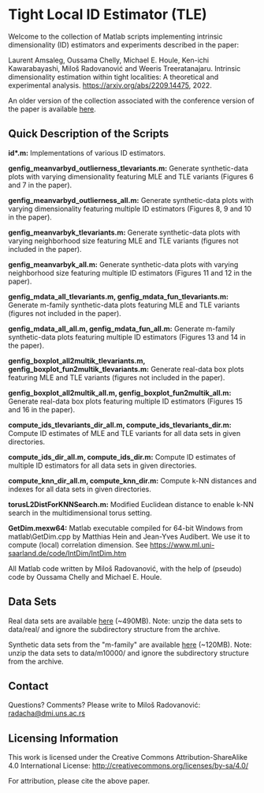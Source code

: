# Tight Local ID Estimator (TLE)

Welcome to the collection of Matlab scripts implementing intrinsic dimensionality (ID) estimators and experiments described in the paper:

Laurent Amsaleg, Oussama Chelly, Michael E. Houle, Ken-ichi Kawarabayashi, Miloš Radovanović and Weeris Treeratanajaru. Intrinsic dimensionality estimation within tight localities: A theoretical and experimental analysis. https://arxiv.org/abs/2209.14475, 2022.

An older version of the collection associated with the conference version of the paper is available [here](https://perun.pmf.uns.ac.rs/radovanovic/tle/).

## Quick Description of the Scripts

__id*.m:__
Implementations of various ID estimators.

__genfig_meanvarbyd_outlierness_tlevariants.m:__
Generate synthetic-data plots with varying dimensionality featuring MLE and TLE variants (Figures 6 and 7 in the paper).

__genfig_meanvarbyd_outlierness_all.m:__
Generate synthetic-data plots with varying dimensionality featuring multiple ID estimators (Figures 8, 9 and 10 in the paper).

__genfig_meanvarbyk_tlevariants.m:__
Generate synthetic-data plots with varying neighborhood size featuring MLE and TLE variants (figures not included in the paper).

__genfig_meanvarbyk_all.m:__
Generate synthetic-data plots with varying neighborhood size featuring multiple ID estimators (Figures 11 and 12 in the paper).

__genfig_mdata_all_tlevariants.m, genfig_mdata_fun_tlevariants.m:__
Generate m-family synthetic-data plots featuring MLE and TLE variants (figures not included in the paper).

__genfig_mdata_all_all.m, genfig_mdata_fun_all.m:__
Generate m-family synthetic-data plots featuring multiple ID estimators (Figures 13 and 14 in the paper).

__genfig_boxplot_all2multik_tlevariants.m, genfig_boxplot_fun2multik_tlevariants.m:__
Generate real-data box plots featuring MLE and TLE variants (figures not included in the paper).

__genfig_boxplot_all2multik_all.m, genfig_boxplot_fun2multik_all.m:__
Generate real-data box plots featuring multiple ID estimators (Figures 15 and 16 in the paper).

__compute_ids_tlevariants_dir_all.m, compute_ids_tlevariants_dir.m:__
Compute ID estimates of MLE and TLE variants for all data sets in given directories.

__compute_ids_dir_all.m, compute_ids_dir.m:__
Compute ID estimates of multiple ID estimators for all data sets in given directories.

__compute_knn_dir_all.m, compute_knn_dir.m:__
Compute k-NN distances and indexes for all data sets in given directories.

__torusL2DistForKNNSearch.m:__
Modified Euclidean distance to enable k-NN search in the multidimensional torus setting.

__GetDim.mexw64:__
Matlab executable compiled for 64-bit Windows from matlab\GetDim.cpp by Matthias Hein and Jean-Yves Audibert. We use it to compute (local) correlation dimension. See https://www.ml.uni-saarland.de/code/IntDim/IntDim.htm

All Matlab code written by Miloš Radovanović, with the help of (pseudo) code by Oussama Chelly and Michael E. Houle.

## Data Sets

Real data sets are available [here](https://perun.pmf.uns.ac.rs/radovanovic/tle/id-tle-real-data.zip) (~490MB). Note: unzip the data sets to data/real/ and ignore the subdirectory structure from the archive.

Synthetic data sets from the "m-family" are available [here](https://perun.pmf.uns.ac.rs/radovanovic/tle/id-tle-synth-m10000-data.zip) (~120MB). Note: unzip the data sets to data/m10000/ and ignore the subdirectory structure from the archive.

## Contact

Questions? Comments? Please write to Miloš Radovanović: <radacha@dmi.uns.ac.rs>

## Licensing Information

This work is licensed under the Creative Commons Attribution-ShareAlike 4.0 International License: http://creativecommons.org/licenses/by-sa/4.0/

For attribution, please cite the above paper.
